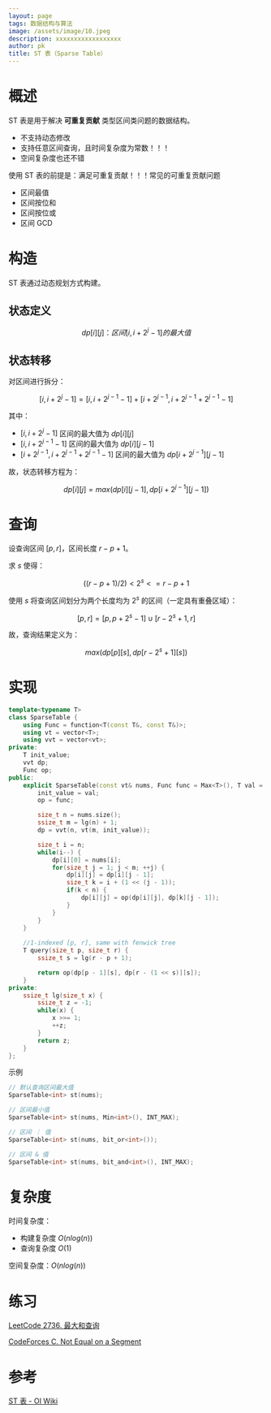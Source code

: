 ```yaml
---
layout: page
tags: 数据结构与算法
image: /assets/image/10.jpeg
description: xxxxxxxxxxxxxxxxxx
author: pk
title: ST 表（Sparse Table）
---
```


# 概述

ST 表是用于解决 **可重复贡献** 类型区间类问题的数据结构。

- 不支持动态修改
- 支持任意区间查询，且时间复杂度为常数！！！
- 空间复杂度也还不错



使用 ST 表的前提是：满足可重复贡献！！！常见的可重复贡献问题

- 区间最值
- 区间按位和
- 区间按位或
- 区间 GCD



# 构造

ST 表通过动态规划方式构建。



## 状态定义

$$
dp[i][j]：区间 [i, i + 2^j - 1] 的最大值
$$



## 状态转移

对区间进行拆分：

$$
[i, i + 2^j - 1] = [i, i + 2^{j - 1} - 1] + [i + 2^{j - 1}, i + 2^{j - 1} + 2^{j - 1} - 1]
$$

其中：

- $[i, i + 2^j - 1]$ 区间的最大值为 $dp[i][j]$
- $[i, i + 2^{j - 1} - 1]$ 区间的最大值为 $dp[i][j - 1]$
- $[i + 2^{j - 1}, i + 2^{j - 1} + 2^{j - 1} - 1]$ 区间的最大值为 $dp[i + 2^{j - 1}][j - 1]$

故，状态转移方程为：

$$
dp[i][j] = max(dp[i][j - 1], dp[i + 2^{j - 1}][j - 1])
$$



# 查询

设查询区间 $[p, r]$，区间长度 $r - p + 1$。

求 $s$ 使得：

$$
((r - p + 1) / 2) < 2 ^ s <= r - p + 1
$$

使用 $s$ 将查询区间划分为两个长度均为 $2^s$ 的区间（一定具有重叠区域）：

$$
[p, r] = [p, p + 2^s - 1] \cup [r - 2^s + 1, r]
$$

故，查询结果定义为：

$$
max(dp[p][s], dp[r - 2^s + 1][s])
$$



# 实现

```cpp
template<typename T>
class SparseTable {
    using Func = function<T(const T&, const T&)>;
    using vt = vector<T>;
    using vvt = vector<vt>;
private:
    T init_value;
    vvt dp;
    Func op;
public:
    explicit SparseTable(const vt& nums, Func func = Max<T>(), T val = T()) {
        init_value = val;
        op = func;

        size_t n = nums.size();
        ssize_t m = lg(n) + 1;
        dp = vvt(n, vt(m, init_value));

        size_t i = n;
        while(i--) {
            dp[i][0] = nums[i];
            for(size_t j = 1; j < m; ++j) {
                dp[i][j] = dp[i][j - 1];
                size_t k = i + (1 << (j - 1));
                if(k < n) {
                    dp[i][j] = op(dp[i][j], dp[k][j - 1]);
                }
            }
        }
    }
    
    //1-indexed [p, r], same with fenwick tree
    T query(size_t p, size_t r) {
        ssize_t s = lg(r - p + 1);

        return op(dp[p - 1][s], dp[r - (1 << s)][s]);
    }
private:
    ssize_t lg(size_t x) {
        ssize_t z = -1;
        while(x) {
            x >>= 1;
            ++z;
        }
        return z;
    }
};
```



示例

```cpp
// 默认查询区间最大值
SparseTable<int> st(nums);

// 区间最小值
SparseTable<int> st(nums, Min<int>(), INT_MAX);

// 区间 ｜ 值
SparseTable<int> st(nums, bit_or<int>());

// 区间 & 值
SparseTable<int> st(nums, bit_and<int>(), INT_MAX);
```



# 复杂度

时间复杂度：

- 构建复杂度 $O(nlog(n))$
- 查询复杂度 $O(1)$

空间复杂度：$O(nlog(n))$

# 练习

[LeetCode 2736. 最大和查询](https://leetcode.cn/problems/maximum-sum-queries/)

[CodeForces C. Not Equal on a Segment](https://codeforces.com/problemset/problem/622/C)

# 参考

[ST 表 - OI Wiki](https://oi-wiki.org//ds/sparse-table/)
